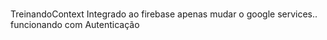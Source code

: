 ﻿#
 TreinandoContext
Integrado ao firebase apenas mudar o google services.. funcionando com Autenticação
